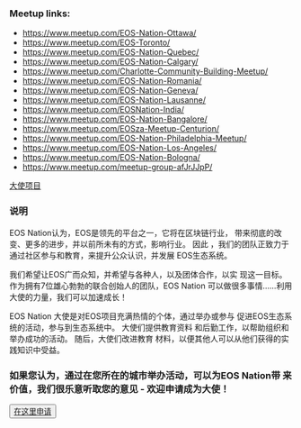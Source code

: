 <h3 class='m-p-m-t-b'> Meetup links: </h3>

<ul class='markdown-list'>
	<li>
		<a 
			href='https://www.meetup.com/EOS-Nation-Ottawa/' 
			target='_blank'>
				https://www.meetup.com/EOS-Nation-Ottawa/
		</a>
	</li>
	<li>
		<a 
			href='https://www.meetup.com/EOS-Toronto/' 
			target='_blank'>
				https://www.meetup.com/EOS-Toronto/
		</a>
	</li>
	<li>
		<a 
			href='https://www.meetup.com/EOS-Nation-Quebec/' 
			target='_blank'>
				https://www.meetup.com/EOS-Nation-Quebec/
		</a>
	</li>
	<li>
		<a 
			href='https://www.meetup.com/EOS-Nation-Calgary/' 
			target='_blank'>
				https://www.meetup.com/EOS-Nation-Calgary/
		</a>
	</li>
	<li>
		<a 
			href='https://www.meetup.com/Charlotte-Community-Building-Meetup/' 
			target='_blank'>
				https://www.meetup.com/Charlotte-Community-Building-Meetup/
		</a>
	</li>
	<li>
		<a 
			href='https://www.meetup.com/EOS-Nation-Romania/' 
			target='_blank'>
				https://www.meetup.com/EOS-Nation-Romania/
		</a>
	</li>
	<li>
		<a 
			href='https://www.meetup.com/EOS-Nation-Geneva/' 
			target='_blank'>
				https://www.meetup.com/EOS-Nation-Geneva/
		</a>
	</li>
	<li>
		<a 
			href='https://www.meetup.com/EOS-Nation-Lausanne/' 
			target='_blank'>
				https://www.meetup.com/EOS-Nation-Lausanne/
		</a>
	</li>
	<li>
		<a 
			href='https://www.meetup.com/EOSNation-India/' 
			target='_blank'>
				https://www.meetup.com/EOSNation-India/
		</a>
	</li>
	<li>
		<a 
			href='https://www.meetup.com/EOS-Nation-Bangalore/' 
			target='_blank'>
				https://www.meetup.com/EOS-Nation-Bangalore/
		</a>
	</li>
	<li>
		<a 
			href='https://www.meetup.com/EOSza-Meetup-Centurion/' 
			target='_blank'>
				https://www.meetup.com/EOSza-Meetup-Centurion/
		</a>
	</li>
	<li>
		<a 
			href='https://www.meetup.com/EOS-Nation-Philadelphia-Meetup/' 
			target='_blank'>
				https://www.meetup.com/EOS-Nation-Philadelphia-Meetup/
		</a>
	</li>
	<li>
		<a 
			href='https://www.meetup.com/EOS-Nation-Los-Angeles/' 
			target='_blank'>
				https://www.meetup.com/EOS-Nation-Los-Angeles/
		</a>
	</li>
	<li>
		<a 
			href='https://www.meetup.com/EOS-Nation-Bologna/' 
			target='_blank'>
				https://www.meetup.com/EOS-Nation-Bologna/
		</a>
	</li>
	<li>
		<a 
			href='https://www.meetup.com/meetup-group-afJrJJpP/' 
			target='_blank'>
				https://www.meetup.com/meetup-group-afJrJJpP/
		</a>
	</li>	
</ul>

<p class='m-p-m-t-b'>
	<a href='https://steemit.com/eos/@eosnation/eos-nation-ambassador' target='_blank'>大使项目</a>
<p>

<h3 class='m-p-m-t-b'> 说明 </h3>

<p class='m-p-m-t-b'>
		EOS Nation认为，EOS是领先的平台之一，它将在区块链行业，
	带来彻底的改变、更多的进步，并以前所未有的方式，影响行业。 因此
	，我们的团队正致力于通过社区参与和教育，来提升公众认识，并发展
	EOS生态系统。
<p>

<p class='m-p-m-t-b'>
	我们希望让EOS广而众知，并希望与各种人，以及团体合作，以实
	现这一目标。 作为拥有7位雄心勃勃的联合创始人的团队，EOS Nation
	可以做很多事情......利用大使的力量，我们可以加速成长！
<p>

<p class='m-p-m-t-b'>
	EOS Nation 大使是对EOS项目充满热情的个体，通过举办或参与
	促进EOS生态系统的活动，参与到生态系统中。 大使们提供教育资料
	和后勤工作，以帮助组织和举办成功的活动。 随后，大使们改进教育
	材料，以便其他人可以从他们获得的实践知识中受益。
<p>

<h3 class='m-p-m-t-b'>
	如果您认为，通过在您所在的城市举办活动，可以为EOS Nation带
来价值，我们很乐意听取您的意见 - 欢迎申请成为大使！
</h3>

<button class='markdown-button'>
	<a href='https://docs.google.com/forms/d/e/1FAIpQLSdF7k6JA3zwUlswaY-24H1pfZnvMyY7uix3EmOEjIxmE80PrQ/viewform' target='_blank'>在这里申请</a>
</button>
